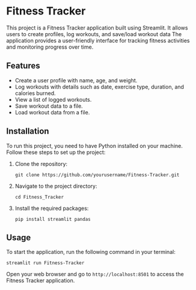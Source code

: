 # Fitness Tracker

This project is a Fitness Tracker application built using Streamlit. It allows users to create profiles, log workouts, and save/load workout data The application provides a user-friendly interface for tracking fitness activities and monitoring progress over time.

## Features
- Create a user profile with name, age, and weight.
- Log workouts with details such as date, exercise type, duration, and calories burned.
- View a list of logged workouts.
- Save workout data to a file.
- Load workout data from a file.

## Installation

To run this project, you need to have Python installed on your machine. Follow these steps to set up the project:

1. Clone the repository:
   ```
   git clone https://github.com/yourusername/Fitness-Tracker.git
   ```

2. Navigate to the project directory:
   ```
   cd Fitness_Tracker
   ```

3. Install the required packages:
   ```
   pip install streamlit pandas
   ```

## Usage

To start the application, run the following command in your terminal:
```
streamlit run Fitness-Tracker
```

Open your web browser and go to `http://localhost:8501` to access the Fitness Tracker application.

